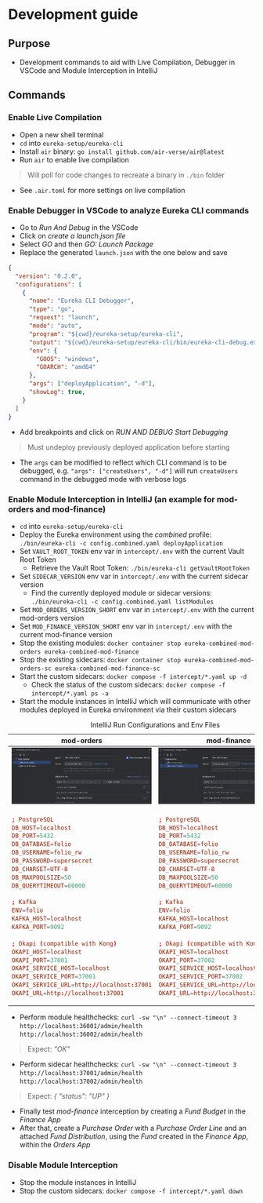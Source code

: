 # Development guide

## Purpose

- Development commands to aid with Live Compilation, Debugger in VSCode and Module Interception in IntelliJ

## Commands

### Enable Live Compilation

- Open a new shell terminal
- `cd` into `eureka-setup/eureka-cli`
- Install `air` binary: `go install github.com/air-verse/air@latest`
- Run `air` to enable live compilation
> Will poll for code changes to recreate a binary in `./bin` folder
- See `.air.toml` for more settings on live compilation

### Enable Debugger in VSCode to analyze Eureka CLI commands

- Go to *Run And Debug* in the VSCode
- Click on *create a launch.json file*
- Select *GO* and then *GO: Launch Package*
- Replace the generated `launch.json` with the one below and save

```json
{
  "version": "0.2.0",
  "configurations": [
    {
      "name": "Eureka CLI Debugger",
      "type": "go",
      "request": "launch",
      "mode": "auto",
      "program": "${cwd}/eureka-setup/eureka-cli",
      "output": "${cwd}/eureka-setup/eureka-cli/bin/eureka-cli-debug.exe",
      "env": {
        "GOOS": "windows", 
        "GOARCH": "amd64"
      },
      "args": ["deployApplication", "-d"],
      "showLog": true,
    }
  ]
}
```

- Add breakpoints and click on *RUN AND DEBUG Start Debugging*
> Must undeploy previously deployed application before starting
- The `args` can be modified to reflect which CLI command is to be debugged, e.g. `"args": ["createUsers", "-d"]` will run `createUsers` command in the debugged mode with verbose logs

### Enable Module Interception in IntelliJ (an example for mod-orders and mod-finance)

- `cd` into `eureka-setup/eureka-cli`
- Deploy the Eureka environment using the *combined* profile: `./bin/eureka-cli -c config.combined.yaml deployApplication`
- Set `VAULT_ROOT_TOKEN` env var in `intercept/.env` with the current Vault Root Token
  - Retrieve the Vault Root Token: `./bin/eureka-cli getVaultRootToken`
- Set `SIDECAR_VERSION` env var in `intercept/.env` with the current sidecar version
  - Find the currently deployed module or sidecar versions: `./bin/eureka-cli -c config.combined.yaml listModules`
- Set `MOD_ORDERS_VERSION_SHORT` env var in `intercept/.env` with the current mod-orders version
- Set `MOD_FINANCE_VERSION_SHORT` env var in `intercept/.env` with the current mod-finance version
- Stop the existing modules: `docker container stop eureka-combined-mod-orders eureka-combined-mod-finance`
- Stop the existing sidecars: `docker container stop eureka-combined-mod-orders-sc eureka-combined-mod-finance-sc`
- Start the custom sidecars: `docker compose -f intercept/*.yaml up -d`
  - Check the status of the custom sidecars: `docker compose -f intercept/*.yaml ps -a`
- Start the module instances in IntelliJ which will communicate with other modules deployed in Eureka environment via their custom sidecars 

<table>
<caption>IntelliJ Run Configurations and Env Files</caption>
<thead>
<tr>
<th>mod-orders</th>
<th>mod-finance</th>
</tr>
</thead>
<tbody>
<tr>
<td><img src="../images/mod_orders_run_config.png" alt="mod_orders_run_config" /></td>
<td><img src="../images/mod_finance_run_config.png" alt="mod_finance_run_config" /></td>
</tr>
<tr>
<td>

```conf
; PostgreSQL
DB_HOST=localhost
DB_PORT=5432
DB_DATABASE=folio
DB_USERNAME=folio_rw
DB_PASSWORD=supersecret
DB_CHARSET=UTF-8
DB_MAXPOOLSIZE=50
DB_QUERYTIMEOUT=60000

; Kafka
ENV=folio
KAFKA_HOST=localhost
KAFKA_PORT=9092

; Okapi (compatible with Kong)
OKAPI_HOST=localhost
OKAPI_PORT=37001
OKAPI_SERVICE_HOST=localhost
OKAPI_SERVICE_PORT=37001
OKAPI_SERVICE_URL=http://localhost:37001
OKAPI_URL=http://localhost:37001
```

</td>
<td>

```conf
; PostgreSQL
DB_HOST=localhost
DB_PORT=5432
DB_DATABASE=folio
DB_USERNAME=folio_rw
DB_PASSWORD=supersecret
DB_CHARSET=UTF-8
DB_MAXPOOLSIZE=50
DB_QUERYTIMEOUT=60000

; Kafka
ENV=folio
KAFKA_HOST=localhost
KAFKA_PORT=9092

; Okapi (compatible with Kong)
OKAPI_HOST=localhost
OKAPI_PORT=37002
OKAPI_SERVICE_HOST=localhost
OKAPI_SERVICE_PORT=37002
OKAPI_SERVICE_URL=http://localhost:37002
OKAPI_URL=http://localhost:37002
```
</td>
</tr>
</tbody>
</table>

- Perform module healthchecks: `curl -sw "\n" --connect-timeout 3 http://localhost:36001/admin/health http://localhost:36002/admin/health`
> Expect: *"OK"*
- Perform sidecar healthchecks: `curl -sw "\n" --connect-timeout 3 http://localhost:37001/admin/health http://localhost:37002/admin/health`
> Expect: *{ "status": "UP" }*
- Finally test *mod-finance* interception by creating a *Fund Budget* in the *Finance App*
- After that, create a *Purchase Order* with a *Purchase Order Line* and an attached *Fund Distribution*, using the *Fund* created in the *Finance App*, within the *Orders App*

### Disable Module Interception

- Stop the module instances in IntelliJ
- Stop the custom sidecars: `docker compose -f intercept/*.yaml down`